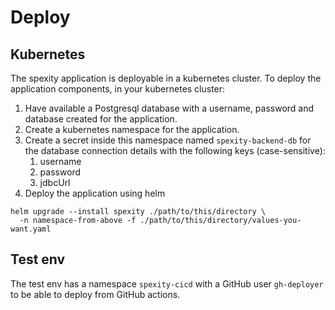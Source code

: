 # Deploy

## Kubernetes

The spexity application is deployable in a kubernetes cluster.
To deploy the application components, in your kubernetes cluster:

1. Have available a Postgresql database with a username, password and database created for the application.
2. Create a kubernetes namespace for the application.
3. Create a secret inside this namespace named `spexity-backend-db` for the database connection details with the
   following keys (case-sensitive):
    1. username
    2. password
    3. jdbcUrl
4. Deploy the application using helm

```shell
helm upgrade --install spexity ./path/to/this/directory \
  -n namespace-from-above -f ./path/to/this/directory/values-you-want.yaml
```

## Test env

The test env has a namespace `spexity-cicd` with a GitHub user `gh-deployer` to be able to deploy from GitHub actions.
